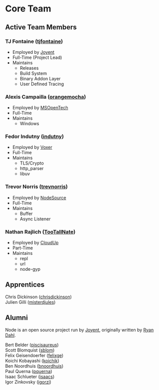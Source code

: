 # Core Team

## Active Team Members

### TJ Fontaine ([tjfontaine](https://github.com/tjfontaine))

 * Employed by [Joyent](http://joyent.com)
 * Full-Time (Project Lead)
 * Maintains
    - Releases
    - Build System
    - Binary Addon Layer
    - User Defined Tracing

### Alexis Campailla ([orangemocha](https://github.com/orangemocha))

 * Employed by [MSOpenTech](http://msopentech.com)
 * Full-Time
 * Maintains
    - Windows

### Fedor Indutny ([indutny](https://github.com/indutny))

 * Employed by [Voxer](http://voxer.com)
 * Full-Time
 * Maintains
    - TLS/Crypto
    - http_parser
    - libuv

### Trevor Norris ([trevnorris](https://github.com/trevnorris))

 * Employed by [NodeSource](http://nodesource.com)
 * Full-Time
 * Maintains
    - Buffer
    - Async Listener

### Nathan Rajlich ([TooTallNate](https://github.com/TooTallNate))

 * Employed by [CloudUp](http://cloudup.com)
 * Part-Time
 * Maintains
    - repl
    - url
    - node-gyp

## Apprentices

Chris Dickinson ([chrisdickinson](https://github.com/chrisdickinson))<br>
Julien Gilli ([misterdjules](https://github.com/misterdjules))


## Alumni

Node is an open source project run by [Joyent](https://www.joyent.com), originally written by [Ryan Dahl](https://github.com/ry).

Bert Belder ([piscisaureus](https://github.com/piscisaureus))<br>
Scott Blomquist ([sblom](https://github.com/sblom))<br>
Felix Geisendoerfer ([felixge](https://github.com/felixge))<br>
Koichi Kobayashi ([koichik](https://github.com/koichik))<br>
Ben Noordhuis ([bnoordhuis](https://github.com/bnoordhuis))<br>
Paul Querna ([pquerna](https://github.com/pquerna))<br>
Isaac Schlueter ([isaacs](https://github.com/isaacs))<br>
Igor Zinkovsky ([igorzi](https://github.com/igorzi))

